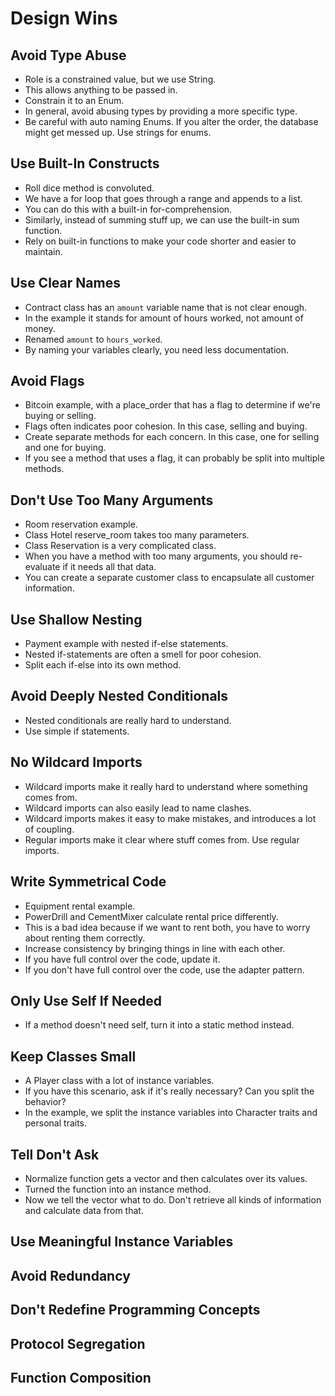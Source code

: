 # Design Wins

## Avoid Type Abuse

* Role is a constrained value, but we use String.
* This allows anything to be passed in.
* Constrain it to an Enum.
* In general, avoid abusing types by providing a more specific type.
* Be careful with auto naming Enums. If you alter the order, the database might get messed up. Use strings for enums.

## Use Built-In Constructs

* Roll dice method is convoluted.
* We have a for loop that goes through a range and appends to a list.
* You can do this with a built-in for-comprehension.
* Similarly, instead of summing stuff up, we can use the built-in sum function.
* Rely on built-in functions to make your code shorter and easier to maintain.

## Use Clear Names

* Contract class has an `amount` variable name that is not clear enough.
* In the example it stands for amount of hours worked, not amount of money.
* Renamed `amount` to `hours_worked`.
* By naming your variables clearly, you need less documentation.

## Avoid Flags

* Bitcoin example, with a place_order that has a flag to determine if we're buying or selling.
* Flags often indicates poor cohesion. In this case, selling and buying.
* Create separate methods for each concern. In this case, one for selling and one for buying.
* If you see a method that uses a flag, it can probably be split into multiple methods.

## Don't Use Too Many Arguments

* Room reservation example.
* Class Hotel reserve_room takes too many parameters.
* Class Reservation is a very complicated class.
* When you have a method with too many arguments, you should re-evaluate if it needs all that data.
* You can create a separate customer class to encapsulate all customer information.

## Use Shallow Nesting

* Payment example with nested if-else statements.
* Nested if-statements are often a smell for poor cohesion.
* Split each if-else into its own method.

## Avoid Deeply Nested Conditionals

* Nested conditionals are really hard to understand.
* Use simple if statements.

## No Wildcard Imports

* Wildcard imports make it really hard to understand where something comes from.
* Wildcard imports can also easily lead to name clashes.
* Wildcard imports makes it easy to make mistakes, and introduces a lot of coupling.
* Regular imports make it clear where stuff comes from. Use regular imports.

## Write Symmetrical Code

* Equipment rental example.
* PowerDrill and CementMixer calculate rental price differently.
* This is a bad idea because if we want to rent both, you have to worry about renting them correctly.
* Increase consistency by bringing things in line with each other.
* If you have full control over the code, update it.
* If you don't have full control over the code, use the adapter pattern.

## Only Use Self If Needed

* If a method doesn't need self, turn it into a static method instead.

## Keep Classes Small

* A Player class with a lot of instance variables.
* If you have this scenario, ask if it's really necessary? Can you split the behavior?
* In the example, we split the instance variables into Character traits and personal traits.

## Tell Don't Ask

* Normalize function gets a vector and then calculates over its values.
* Turned the function into an instance method.
* Now we tell the vector what to do. Don't retrieve all kinds of information and calculate data from that.

## Use Meaningful Instance Variables

## Avoid Redundancy

## Don't Redefine Programming Concepts

## Protocol Segregation

## Function Composition

